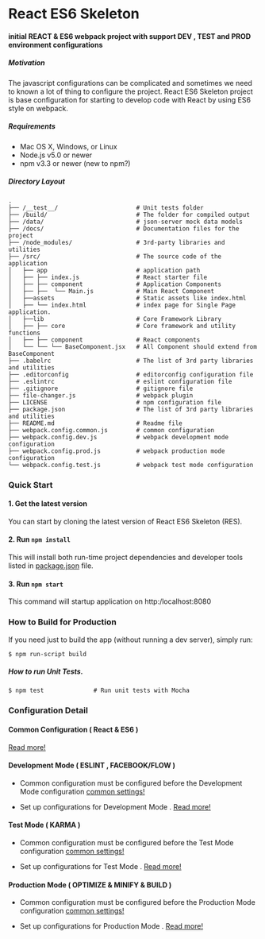 # React ES6 Skeleton

#### initial REACT & ES6 webpack project with support DEV , TEST and PROD environment configurations


##### Motivation

The javascript configurations can be complicated and sometimes we need to known a lot of thing to configure the project. 
React ES6 Skeleton project is base configuration for starting to develop code with React by using ES6 style on webpack. 

#####  Requirements

* Mac OS X, Windows, or Linux
* Node.js v5.0 or newer
* npm v3.3 or newer (new to npm?)

##### Directory Layout

```
.
├── /__test__/                      # Unit tests folder
├── /build/                         # The folder for compiled output
├── /data/                          # json-server mock data models
├── /docs/                          # Documentation files for the project
├── /node_modules/                  # 3rd-party libraries and utilities
├── /src/                           # The source code of the application
│   ├── app                         # application path
│   ├── ├── index.js                # React starter file 
│   ├── ├── component               # Application Components
│   ├── ├──  └── Main.js            # Main React Component
│   ├──assets                       # Static assets like index.html
│   ├── └── index.html              # index page for Single Page application.
│   ├──lib                          # Core Framework Library
│   ├── ├── core                    # Core framework and utility functions
│   ├── ├── component               # React components
│   └── └── └── BaseComponent.jsx   # All Component should extend from BaseComponent  
├── .babelrc                        # The list of 3rd party libraries and utilities
├── .editorconfig                   # editorconfig configuration file
├── .eslintrc                       # eslint configuration file
├── .gitignore                      # gitignore file
├── file-changer.js                 # webpack plugin
├── LICENSE                         # npm configuration file
├── package.json                    # The list of 3rd party libraries and utilities
├── README.md                       # Readme file
├── webpack.config.common.js        # common configuration
├── webpack.config.dev.js           # webpack development mode configuration
├── webpack.config.prod.js          # webpack production mode configuration
└── webpack.config.test.js          # webpack test mode configuration
```


### Quick Start


#### 1. Get the latest version
You can start by cloning the latest version of React ES6 Skeleton (RES).

     
#### 2. Run `npm install`
This will install both run-time project dependencies and developer tools listed
in [package.json](./package.json) file.

    
#### 3. Run `npm start`
 This command will startup application on http:/localhost:8080
  
### How to Build for Production

If you need just to build the app (without running a dev server), simply run:

```shell
$ npm run-script build
```
 
#####  How to run Unit Tests.

```shell
$ npm test              # Run unit tests with Mocha
```
 
  
  
### Configuration Detail 
    
#### Common Configuration ( React  & ES6 )

[Read more!](documents/1-common.md)

#### Development Mode ( ESLINT , FACEBOOK/FLOW )
 
 * Common configuration must be configured before the Development Mode configuration  [common settings!](../documents/1-common.md)

 * Set up configurations for Development Mode .
[Read more!](documents/2-dev.md)
    
#### Test Mode ( KARMA ) 

* Common configuration must be configured before the Test Mode configuration [common settings!](../documents/1-common.md)

* Set up configurations for Test Mode .
[Read more!](documents/3-test.md)    
    
#### Production Mode ( OPTIMIZE & MINIFY & BUILD )

* Common configuration must be configured before the Production Mode configuration   [common settings!](../documents/1-common.md)

* Set up configurations for Production Mode .
[Read more!](documents/4-prod.md)
    
    
